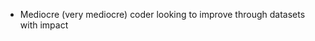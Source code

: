 - Mediocre (very mediocre) coder looking to improve through datasets with impact


<!---
hannah-werner/hannah-werner is a ✨ special ✨ repository because its `README.md` (this file) appears on your GitHub profile.
You can click the Preview link to take a look at your changes.
--->
